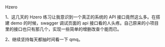 Hzero

1、这几天的 Hzero 练习让我意识到一个真正的系统的 API 接口竟然这么多。在搭建 demo 的时候，swagger 调试页面的 api 接口看的人头疼。自己原来的小项目里的接口也只有那几个，实现一些简单的增删改查个能而已。

2、继续坚持每天都抽时间看一下 qmq。